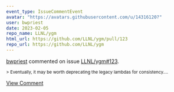 ```yaml
---
event_type: IssueCommentEvent
avatar: "https://avatars.githubusercontent.com/u/14316120?"
user: bwpriest
date: 2023-02-05
repo_name: LLNL/ygm
html_url: https://github.com/LLNL/ygm/pull/123
repo_url: https://github.com/LLNL/ygm
---
```


<a href='https://github.com/bwpriest' target='_blank'>bwpriest</a> commented on issue <a href='https://github.com/LLNL/ygm/pull/123' target='_blank'>LLNL/ygm#123</a>.

<small>> Eventually, it may be worth deprecating the legacy lambdas for consistency....</small>

<a href='https://github.com/LLNL/ygm/pull/123' target='_blank'>View Comment</a>